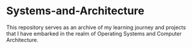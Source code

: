# Systems-and-Architecture
This repository serves as an archive of my learning journey and projects that I have embarked in the realm of Operating Systems and Computer Architecture.
